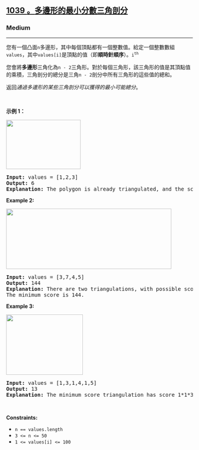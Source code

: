 <h2><a href="https://leetcode.com/problems/minimum-score-triangulation-of-polygon/"><font style="vertical-align: inherit;"><font style="vertical-align: inherit;">1039 </font></font><font style="vertical-align: inherit;"><font style="vertical-align: inherit;">。</font></font><font style="vertical-align: inherit;"><font style="vertical-align: inherit;">多邊形的最小分數三角剖分</font></font></a></h2><h3>Medium</h3><hr><div><p><font style="vertical-align: inherit;"><font style="vertical-align: inherit;">您有一個凸面</font></font><code>n</code><font style="vertical-align: inherit;"><font style="vertical-align: inherit;">多邊形，其中每個頂點都有一個整數值。</font><font style="vertical-align: inherit;">給定一個整數數組</font></font><code>values</code><font style="vertical-align: inherit;"><font style="vertical-align: inherit;">，其中</font></font><code>values[i]</code><font style="vertical-align: inherit;"><font style="vertical-align: inherit;">是頂點的值</font><font style="vertical-align: inherit;">（即</font><strong><font style="vertical-align: inherit;">順時針順序</font></strong><font style="vertical-align: inherit;">）。</font></font><code>i<sup>th</sup></code><font style="vertical-align: inherit;"></font><strong><font style="vertical-align: inherit;"></font></strong><font style="vertical-align: inherit;"></font></p>

<p><font style="vertical-align: inherit;"><font style="vertical-align: inherit;">您會將</font></font><strong><font style="vertical-align: inherit;"><font style="vertical-align: inherit;">多邊形</font></font></strong><font style="vertical-align: inherit;"><font style="vertical-align: inherit;">三角化為</font></font><code>n - 2</code><font style="vertical-align: inherit;"><font style="vertical-align: inherit;">三角形。</font><font style="vertical-align: inherit;">對於每個三角形，該三角形的值是其頂點值的乘積，三角剖分的總分是三角</font></font><code>n - 2</code><font style="vertical-align: inherit;"><font style="vertical-align: inherit;">剖分中所有三角形的這些值的總和。</font></font></p>

<p><font style="vertical-align: inherit;"><font style="vertical-align: inherit;">返回</font></font><em><font style="vertical-align: inherit;"><font style="vertical-align: inherit;">通過多邊形的某些三角剖分可以獲得的最小可能總分</font></font></em><font style="vertical-align: inherit;"><font style="vertical-align: inherit;">。</font></font></p>

<p>&nbsp;</p>
<p><strong class="example"><font style="vertical-align: inherit;"><font style="vertical-align: inherit;">示例 1：</font></font></strong></p>
<img alt="" src="https://assets.leetcode.com/uploads/2021/02/25/shape1.jpg" style="width: 201px; height: 133px;">
<pre><strong>Input:</strong> values = [1,2,3]
<strong>Output:</strong> 6
<strong>Explanation:</strong> The polygon is already triangulated, and the score of the only triangle is 6.
</pre>

<p><strong class="example">Example 2:</strong></p>
<img alt="" src="https://assets.leetcode.com/uploads/2021/02/25/shape2.jpg" style="width: 446px; height: 163px;">
<pre><strong>Input:</strong> values = [3,7,4,5]
<strong>Output:</strong> 144
<strong>Explanation:</strong> There are two triangulations, with possible scores: 3*7*5 + 4*5*7 = 245, or 3*4*5 + 3*4*7 = 144.<font></font>
The minimum score is 144.<font></font>
</pre>

<p><strong class="example">Example 3:</strong></p>
<img alt="" src="https://assets.leetcode.com/uploads/2021/02/25/shape3.jpg" style="width: 207px; height: 163px;">
<pre><strong>Input:</strong> values = [1,3,1,4,1,5]
<strong>Output:</strong> 13
<strong>Explanation:</strong> The minimum score triangulation has score 1*1*3 + 1*1*4 + 1*1*5 + 1*1*1 = 13.
</pre>

<p>&nbsp;</p>
<p><strong>Constraints:</strong></p>

<ul>
	<li><code>n == values.length</code></li>
	<li><code>3 &lt;= n &lt;= 50</code></li>
	<li><code>1 &lt;= values[i] &lt;= 100</code></li>
</ul>
</div>